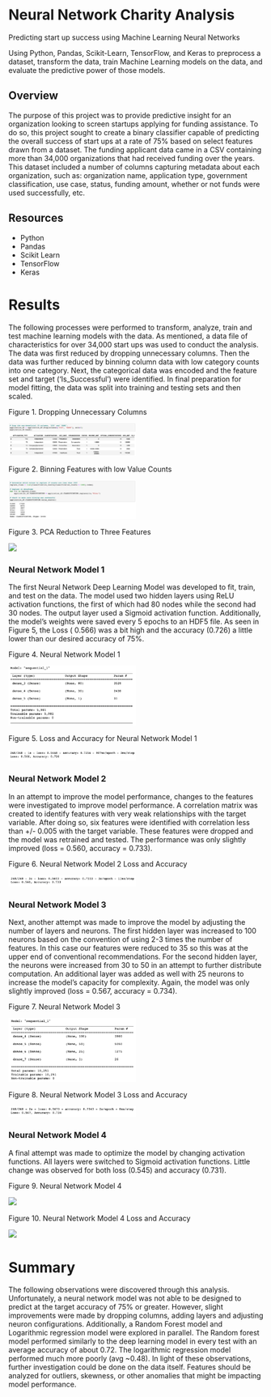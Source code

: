 # Neural Network Charity Analysis
Predicting start up success using Machine Learning Neural Networks


Using Python, Pandas, Scikit-Learn, TensorFlow, and Keras to preprocess a dataset, transform the data, train Machine Learning models on the data, and evaluate the predictive power of those models. 


## Overview
The purpose of this project was to provide predictive insight for an organization looking to screen startups applying for funding assistance. To do so, this project sought to create a binary classifier capable of predicting the overall success of start ups at a rate of 75% based on select features drawn from a dataset. The funding applicant data came in a CSV containing more than 34,000 organizations that had received funding over the years. This dataset included a number of columns capturing metadata about each organization, such as: organization name, application type, government classification, use case, status, funding amount, whether or not funds were used successfully, etc. 


## Resources
  * Python
  * Pandas
  * Scikit Learn
  * TensorFlow
  * Keras


# Results
The following processes were performed to transform, analyze, train and test machine learning models with the data. As mentioned, a data file of characteristics for over 34,000 start ups was used to conduct the analysis. The data was first reduced by dropping unnecessary columns. Then the data was further reduced by binning column data with low category counts into one category. Next, the categorical data was encoded and the feature set and target (‘Is_Successful’) were identified. In final preparation for model fitting, the data was split into training and testing sets and then scaled.

Figure 1. Dropping Unnecessary Columns

<img src="Resources/nn_1_df_dropcollumn.png" width="50%">


Figure 2. Binning Features with low Value Counts

<img src="Resources/binning.png" width="50%">


Figure 3. PCA Reduction to Three Features

<img src="Resources/pca_reduction.png" width="75%">



### Neural Network Model 1
The first Neural Network Deep Learning Model was developed to fit, train, and test on the data. The model used two hidden layers using ReLU activation functions, the first of which had 80 nodes while the second had 30 nodes.  The output layer used a Sigmoid activation function. Additionally, the model’s weights were saved every 5 epochs to an HDF5 file. As seen in Figure 5, the Loss ( 0.566) was a bit high and the accuracy (0.726) a little lower than our desired accuracy of 75%. 


Figure 4. Neural Network Model 1

<img src="Resources/nn_1_model.png" width="50%">


Figure 5. Loss and Accuracy for Neural Network Model 1

<img src="Resources/nn_1_loss_accuracy.png" width="50%">



### Neural Network Model 2
In an attempt to improve the model performance, changes to the features were investigated to improve model performance. A correlation matrix was created to identify features with very weak relationships with the target variable. After doing so, six features were identified with correlation less than +/- 0.005 with the target variable.  These features were dropped and the model was retrained and tested. The performance was only slightly improved (loss = 0.560, accuracy = 0.733).


Figure 6. Neural Network Model 2 Loss and Accuracy

<img src="Resources/nn_2_loss_accuracy.png" width="50%">


### Neural Network Model 3 
Next, another attempt was made to improve the model by adjusting the number of layers and neurons. The first hidden layer was increased to 100 neurons based on the convention of using 2-3 times the number of features. In this case our features were reduced to 35 so this was at the upper end of conventional recommendations. For the second hidden layer, the neurons were increased from 30 to 50 in an attempt to further distribute computation.  An additional layer was added as well with 25 neurons to increase the model’s capacity for complexity. Again, the model was only slightly improved (loss = 0.567, accuracy = 0.734). 


Figure 7. Neural Network Model 3

<img src="Resources/nn_3_model.png" width="50%">


 Figure 8. Neural Network Model 3 Loss and Accuracy
 
<img src="Resources/nn_3_loss_accuracy.png" width="50%">


### Neural Network Model 4
A final attempt was made to optimize the model by changing activation functions. All layers were switched to Sigmoid activation functions. Little change was observed for both loss (0.545) and accuracy (0.731). 


Figure 9. Neural Network Model 4

<img src="Resources/nn_4_model.png" width="50%">


 Figure 10. Neural Network Model 4 Loss and Accuracy
 
<img src="Resources/nn_4_loss_accuracy.png" width="50%">



# Summary
The following observations were discovered through this analysis. Unfortunately, a neural network model was not able to be designed to predict at the target accuracy of 75% or greater. However, slight improvements were made by dropping columns, adding layers and adjusting neuron configurations. Additionally, a Random Forest model and Logarithmic regression model were explored in parallel. The Random forest model performed similarly to the deep learning model in every test with an average accuracy of about 0.72.  The logarithmic regression model performed much more poorly (avg ~0.48). In light of these observations, further investigation could be done on the data itself. Features should be analyzed for outliers, skewness, or other anomalies that might be impacting model performance.  
